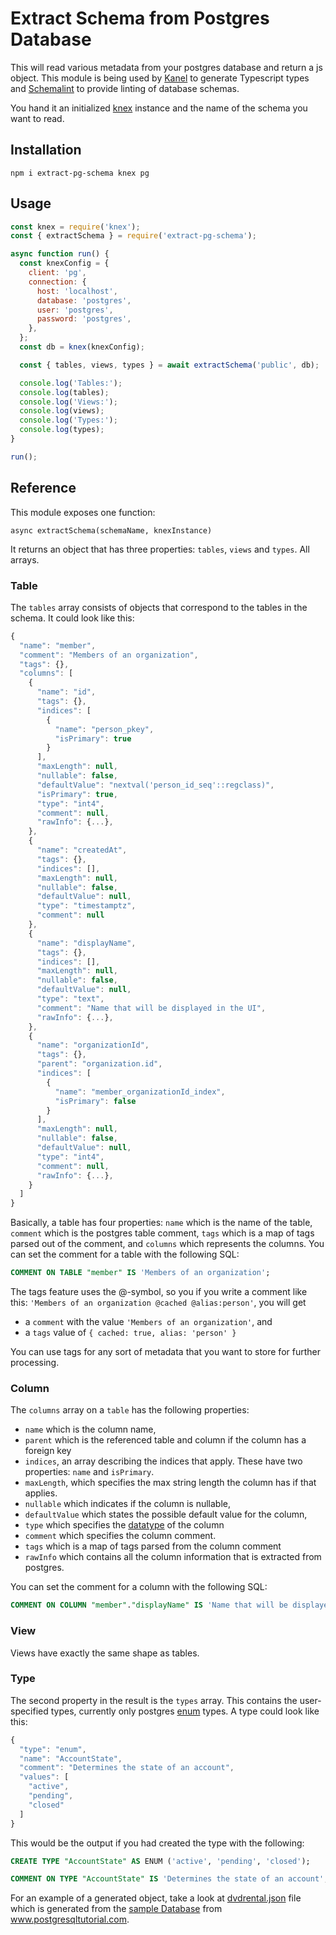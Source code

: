# Extract Schema from Postgres Database

This will read various metadata from your postgres database and return a js object.
This module is being used by [Kanel](https://github.com/kristiandupont/kanel) to generate Typescript types and [Schemalint](https://github.com/kristiandupont/schemalint) to provide linting of database schemas.

You hand it an initialized [knex](https://knexjs.org/) instance and the name of the schema you want to read.

## Installation

```
npm i extract-pg-schema knex pg
```

## Usage

```javascript
const knex = require('knex');
const { extractSchema } = require('extract-pg-schema');

async function run() {
  const knexConfig = {
    client: 'pg',
    connection: {
      host: 'localhost',
      database: 'postgres',
      user: 'postgres',
      password: 'postgres',
    },
  };
  const db = knex(knexConfig);

  const { tables, views, types } = await extractSchema('public', db);

  console.log('Tables:');
  console.log(tables);
  console.log('Views:');
  console.log(views);
  console.log('Types:');
  console.log(types);
}

run();
```

## Reference

This module exposes one function:

```
async extractSchema(schemaName, knexInstance)
```

It returns an object that has three properties: `tables`, `views` and `types`. All arrays.

### Table

The `tables` array consists of objects that correspond to the tables in the schema. It could look like this:

```javascript
{
  "name": "member",
  "comment": "Members of an organization",
  "tags": {},
  "columns": [
    {
      "name": "id",
      "tags": {},
      "indices": [
        {
          "name": "person_pkey",
          "isPrimary": true
        }
      ],
      "maxLength": null,
      "nullable": false,
      "defaultValue": "nextval('person_id_seq'::regclass)",
      "isPrimary": true,
      "type": "int4",
      "comment": null,
      "rawInfo": {...},
    },
    {
      "name": "createdAt",
      "tags": {},
      "indices": [],
      "maxLength": null,
      "nullable": false,
      "defaultValue": null,
      "type": "timestamptz",
      "comment": null
    },
    {
      "name": "displayName",
      "tags": {},
      "indices": [],
      "maxLength": null,
      "nullable": false,
      "defaultValue": null,
      "type": "text",
      "comment": "Name that will be displayed in the UI",
      "rawInfo": {...},
    },
    {
      "name": "organizationId",
      "tags": {},
      "parent": "organization.id",
      "indices": [
        {
          "name": "member_organizationId_index",
          "isPrimary": false
        }
      ],
      "maxLength": null,
      "nullable": false,
      "defaultValue": null,
      "type": "int4",
      "comment": null,
      "rawInfo": {...},
    }
  ]
}
```

Basically, a table has four properties: `name` which is the name of the table, `comment` which is the postgres table comment, `tags` which is a map of tags parsed out of the comment, and `columns` which represents the columns.
You can set the comment for a table with the following SQL:

```SQL
COMMENT ON TABLE "member" IS 'Members of an organization';
```

The tags feature uses the @-symbol, so you if you write a comment like this: `'Members of an organization @cached @alias:person'`, you will get

- a `comment` with the value `'Members of an organization'`, and
- a `tags` value of `{ cached: true, alias: 'person' }`

You can use tags for any sort of metadata that you want to store for further processing.

### Column

The `columns` array on a `table` has the following properties:

- `name` which is the column name,
- `parent` which is the referenced table and column if the column has a foreign key
- `indices`, an array describing the indices that apply. These have two properties: `name` and `isPrimary`.
- `maxLength`, which specifies the max string length the column has if that applies.
- `nullable` which indicates if the column is nullable,
- `defaultValue` which states the possible default value for the column,
- `type` which specifies the [datatype](https://www.postgresql.org/docs/9.5/datatype.html) of the column
- `comment` which specifies the column comment.
- `tags` which is a map of tags parsed from the column comment
- `rawInfo` which contains all the column information that is extracted from postgres.

You can set the comment for a column with the following SQL:

```SQL
COMMENT ON COLUMN "member"."displayName" IS 'Name that will be displayed in the UI';
```

### View

Views have exactly the same shape as tables.

### Type

The second property in the result is the `types` array. This contains the user-specified types, currently only postgres [enum](https://www.postgresql.org/docs/9.2/datatype-enum.html) types.
A type could look like this:

```javascript
{
  "type": "enum",
  "name": "AccountState",
  "comment": "Determines the state of an account",
  "values": [
    "active",
    "pending",
    "closed"
  ]
}
```

This would be the output if you had created the type with the following:

```SQL
CREATE TYPE "AccountState" AS ENUM ('active', 'pending', 'closed');

COMMENT ON TYPE "AccountState" IS 'Determines the state of an account';
```

For an example of a generated object, take a look at [dvdrental.json](./dvdrental.json) file which is generated from the [sample Database](https://www.postgresqltutorial.com/postgresql-sample-database/) from www.postgresqltutorial.com.
